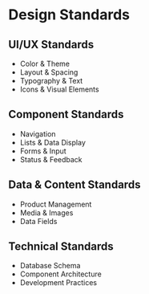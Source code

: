 # Design Standards

## UI/UX Standards
- Color & Theme
- Layout & Spacing
- Typography & Text
- Icons & Visual Elements

## Component Standards
- Navigation
- Lists & Data Display
- Forms & Input
- Status & Feedback

## Data & Content Standards
- Product Management
- Media & Images
- Data Fields

## Technical Standards
- Database Schema
- Component Architecture
- Development Practices
